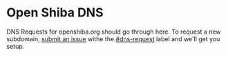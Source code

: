 # Open Shiba DNS
DNS Requests for openshiba.org should go through here. To request a new subdomain, [submit an issue](https://github.com/openshiba/dns/issues) withe the [#dns-request](https://github.com/openshiba/dns/labels/dns-request) label and we'll get you setup.
